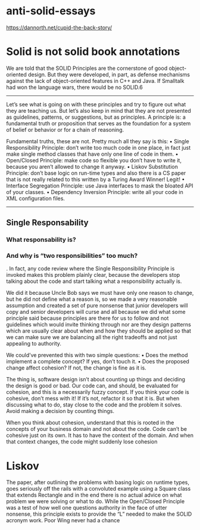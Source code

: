 # anti-solid-essays
https://dannorth.net/cupid-the-back-story/

# Solid is not solid book annotations

We are told that the SOLID Principles are the cornerstone of good
object-oriented design. But they were developed, in part, as defense mechanisms against the lack of object-oriented features
in C++ and Java. If Smalltalk had won the language wars, there
would be no SOLID.6 

______________________________

Let’s see what is going on with these principles and try to figure
out what they are teaching us. But let’s also keep in mind that they
are not presented as guidelines, patterns, or suggestions, but as
principles. A principle is: a fundamental truth or proposition that serves as the foundation for a system of belief or behavior or for a chain of
reasoning.

Fundamental truths, these are not. Pretty much all they say is
this:
• Single Responsibility Principle: don’t write too much code
in one place, in fact just make single method classes that
have only one line of code in them.
• Open/Closed Principle: make code so flexible you don’t
have to write it, because you aren’t allowed to change it
anyway.
• Liskov Substitution Principle: don’t base logic on run-time
types and also there is a CS paper that is not really related to
this written by a Turing Award Winner! Legit!
• Interface Segregation Principle: use Java interfaces to
mask the bloated API of your classes.
• Dependency Inversion Principle: write all your code in
XML configuration files.

______________________________

## Single Responsability
### What responsability is?
### And why is “two responsibilities” too much?

. In fact, any code review
where the Single Responsibility Principle is invoked makes this
problem plainly clear, because the developers stop talking about
the code and start talking what a responsibility actually is.

We did it because Uncle Bob says we must have only one reason to
change, but he did not define what a reason is, so we made a very
reasonable assumption and created a set of pure nonsense that
junior developers will copy and senior developers will curse and
all because we did what some principle said because principles are there for us to follow and not guidelines which would invite
thinking through nor are they design patterns which are usually
clear about when and how they should be applied so that we can
make sure we are balancing all the right tradeoffs and not just
appealing to authority.

We could’ve prevented this with two simple questions:
• Does the method implement a complete concept? If yes,
don’t touch it.
• Does the proposed change affect cohesion? If not, the
change is fine as it is.

The thing is, software design isn’t about counting up things and
deciding the design is good or bad. Our code can, and should, be
evaluated for cohesion, and this is a necessarily fuzzy concept.
If you think your code is cohesive, don’t mess with it! If it’s not,
refactor it so that it is. But when discussing what to do, stay close
to the code and the problem it solves. Avoid making a decision by
counting things.

When you think about cohesion, understand that this is rooted
in the concepts of your business domain and not about the code.
Code can’t be cohesive just on its own. It has to have the context
of the domain. And when that context changes, the code might
suddenly lose cohesion

# Liskov
The paper, after outlining the problems with basing logic on runtime types, goes seriously off the rails with a convoluted example
using a Square class that extends Rectangle and in the end there
is no actual advice on what problem we were solving or what to
do.
While the Open/Closed Principle was a test of how well one questions authority in the face of utter nonsense, this principle exists
to provide the “L” needed to make the SOLID acronym work. Poor
Wing never had a chance
